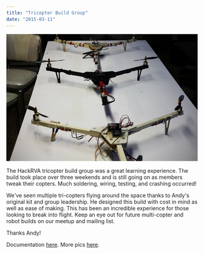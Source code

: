 ```yaml
---
title: "Tricopter Build Group"
date: "2015-03-11"
---
```


[![800px-Tricopter_Build_6](images/800px-Tricopter_Build_6.jpg)](http://www.hackrva.org/blog/wp-content/uploads/2015/03/800px-Tricopter_Build_6.jpg)

The HackRVA tricopter build group was a great learning experience. The build took place over three weekends and is still going on as members tweak their copters. Much soldering, wiring, testing, and crashing occurred!

We've seen multiple tri-copters flying around the space thanks to Andy's original kit and group leadership. He designed this build with cost in mind as well as ease of making. This has been an incredible experience for those looking to break into flight. Keep an eye out for future multi-copter and robot builds on our meetup and mailing list.

Thanks Andy!

Documentation [here](http://www.hackrva.org/wiki/index.php?title=2015_Tricopter_Build). More pics [here](https://www.flickr.com/photos/hackrva/sets/72157650222616501/).
